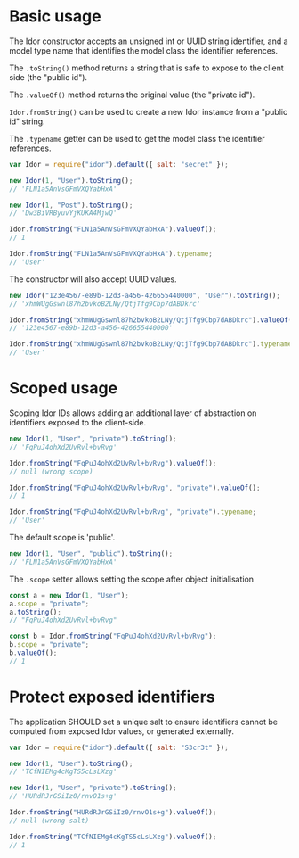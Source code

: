 # Basic usage

The Idor constructor accepts an unsigned int or UUID string identifier, and
a model type name that identifies the model class the identifier references.

The `.toString()` method returns a string that is safe to expose to the client side
(the "public id").

The `.valueOf()` method returns the original value (the "private id").

`Idor.fromString()` can be used to create a new Idor instance from a "public id"
string.

The `.typename` getter can be used to get the model class the identifier references.

```js
var Idor = require("idor").default({ salt: "secret" });

new Idor(1, "User").toString();
// 'FLN1a5AnVsGFmVXQYabHxA'

new Idor(1, "Post").toString();
// 'Dw3BiVRByuvYjKUKA4MjwQ'

Idor.fromString("FLN1a5AnVsGFmVXQYabHxA").valueOf();
// 1

Idor.fromString("FLN1a5AnVsGFmVXQYabHxA").typename;
// 'User'
```

The constructor will also accept UUID values.

```js
new Idor("123e4567-e89b-12d3-a456-426655440000", "User").toString();
// 'xhmWUgGswnl87h2bvkoB2LNy/QtjTfg9Cbp7dABDkrc'

Idor.fromString("xhmWUgGswnl87h2bvkoB2LNy/QtjTfg9Cbp7dABDkrc").valueOf();
// '123e4567-e89b-12d3-a456-426655440000'

Idor.fromString("xhmWUgGswnl87h2bvkoB2LNy/QtjTfg9Cbp7dABDkrc").typename;
// 'User'
```

# Scoped usage

Scoping Idor IDs allows adding an additional layer of abstraction on identifiers
exposed to the client-side.

```js
new Idor(1, "User", "private").toString();
// 'FqPuJ4ohXd2UvRvl+bvRvg'

Idor.fromString("FqPuJ4ohXd2UvRvl+bvRvg").valueOf();
// null (wrong scope)

Idor.fromString("FqPuJ4ohXd2UvRvl+bvRvg", "private").valueOf();
// 1

Idor.fromString("FqPuJ4ohXd2UvRvl+bvRvg", "private").typename;
// 'User'
```

The default scope is 'public'.

```js
new Idor(1, "User", "public").toString();
// 'FLN1a5AnVsGFmVXQYabHxA'
```

The `.scope` setter allows setting the scope after object initialisation

```js
const a = new Idor(1, "User");
a.scope = "private";
a.toString();
// "FqPuJ4ohXd2UvRvl+bvRvg"

const b = Idor.fromString("FqPuJ4ohXd2UvRvl+bvRvg");
b.scope = "private";
b.valueOf();
// 1
```

# Protect exposed identifiers

The application SHOULD set a unique salt to ensure identifiers cannot be computed
from exposed Idor values, or generated externally.

```js
var Idor = require("idor").default({ salt: "S3cr3t" });

new Idor(1, "User").toString();
// 'TCfNIEMg4cKgTS5cLsLXzg'

new Idor(1, "User", "private").toString();
// 'HURdRJrGSiIz0/rnvO1s+g'

Idor.fromString("HURdRJrGSiIz0/rnvO1s+g").valueOf();
// null (wrong salt)

Idor.fromString("TCfNIEMg4cKgTS5cLsLXzg").valueOf();
// 1
```
